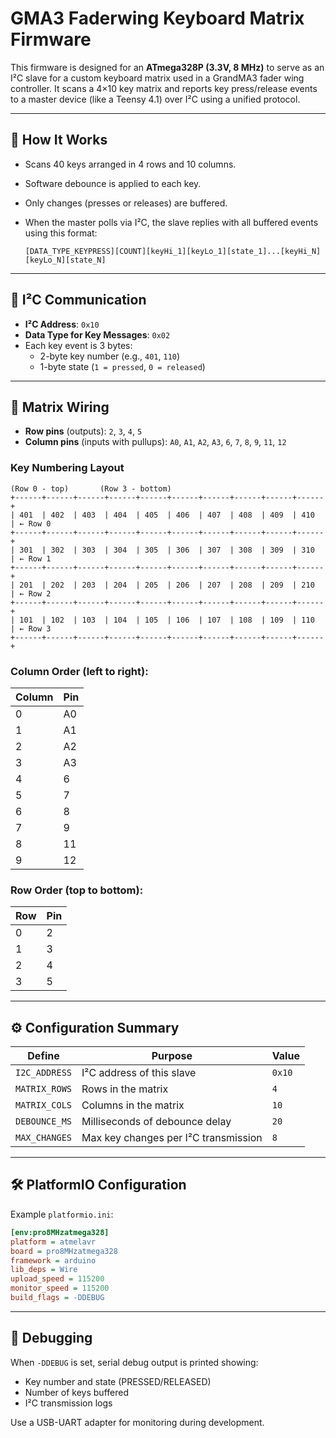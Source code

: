 

# GMA3 Faderwing Keyboard Matrix Firmware

This firmware is designed for an **ATmega328P (3.3V, 8 MHz)** to serve as an I²C slave for a custom keyboard matrix used in a GrandMA3 fader wing controller. It scans a 4×10 key matrix and reports key press/release events to a master device (like a Teensy 4.1) over I²C using a unified protocol.

---

## 🧠 How It Works

- Scans 40 keys arranged in 4 rows and 10 columns.
- Software debounce is applied to each key.
- Only changes (presses or releases) are buffered.
- When the master polls via I²C, the slave replies with all buffered events using this format:

  ```
  [DATA_TYPE_KEYPRESS][COUNT][keyHi_1][keyLo_1][state_1]...[keyHi_N][keyLo_N][state_N]
  ```

---

## 📡 I²C Communication

- **I²C Address**: `0x10`
- **Data Type for Key Messages**: `0x02`
- Each key event is 3 bytes:
  - 2-byte key number (e.g., `401`, `110`)
  - 1-byte state (`1 = pressed`, `0 = released`)

---

## 🔌 Matrix Wiring

- **Row pins** (outputs): `2`, `3`, `4`, `5`
- **Column pins** (inputs with pullups): `A0`, `A1`, `A2`, `A3`, `6`, `7`, `8`, `9`, `11`, `12`

### Key Numbering Layout

```
(Row 0 - top)       (Row 3 - bottom)
+------+------+------+------+------+------+------+------+------+------+
| 401  | 402  | 403  | 404  | 405  | 406  | 407  | 408  | 409  | 410  | ← Row 0
+------+------+------+------+------+------+------+------+------+------+
| 301  | 302  | 303  | 304  | 305  | 306  | 307  | 308  | 309  | 310  | ← Row 1
+------+------+------+------+------+------+------+------+------+------+
| 201  | 202  | 203  | 204  | 205  | 206  | 207  | 208  | 209  | 210  | ← Row 2
+------+------+------+------+------+------+------+------+------+------+
| 101  | 102  | 103  | 104  | 105  | 106  | 107  | 108  | 109  | 110  | ← Row 3
+------+------+------+------+------+------+------+------+------+------+
```

### Column Order (left to right):

| Column | Pin  |
|--------|------|
| 0      | A0   |
| 1      | A1   |
| 2      | A2   |
| 3      | A3   |
| 4      | 6    |
| 5      | 7    |
| 6      | 8    |
| 7      | 9    |
| 8      | 11   |
| 9      | 12   |

### Row Order (top to bottom):

| Row | Pin |
|-----|-----|
| 0   | 2   |
| 1   | 3   |
| 2   | 4   |
| 3   | 5   |

---

## ⚙️ Configuration Summary

| Define          | Purpose                                | Value    |
|----------------|----------------------------------------|----------|
| `I2C_ADDRESS`   | I²C address of this slave              | `0x10`   |
| `MATRIX_ROWS`   | Rows in the matrix                     | `4`      |
| `MATRIX_COLS`   | Columns in the matrix                  | `10`     |
| `DEBOUNCE_MS`   | Milliseconds of debounce delay         | `20`     |
| `MAX_CHANGES`   | Max key changes per I²C transmission   | `8`      |

---

## 🛠 PlatformIO Configuration

Example `platformio.ini`:

```ini
[env:pro8MHzatmega328]
platform = atmelavr
board = pro8MHzatmega328
framework = arduino
lib_deps = Wire
upload_speed = 115200
monitor_speed = 115200
build_flags = -DDEBUG
```

---

## 🧪 Debugging

When `-DDEBUG` is set, serial debug output is printed showing:

- Key number and state (PRESSED/RELEASED)
- Number of keys buffered
- I²C transmission logs

Use a USB-UART adapter for monitoring during development.